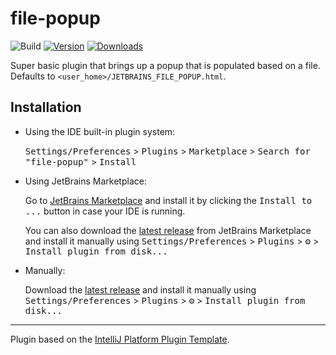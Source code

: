 # file-popup

![Build](https://github.com/peterHoburg/jetbrains-file-popup/workflows/Build/badge.svg)
[![Version](https://img.shields.io/jetbrains/plugin/v/26449.svg)](https://plugins.jetbrains.com/plugin/26449)
[![Downloads](https://img.shields.io/jetbrains/plugin/d/26449.svg)](https://plugins.jetbrains.com/plugin/26449)

<!-- Plugin description -->
Super basic plugin that brings up a popup that is populated based on a file. Defaults to
`<user_home>/JETBRAINS_FILE_POPUP.html`.
<!-- Plugin description end -->

## Installation

- Using the IDE built-in plugin system:

  <kbd>Settings/Preferences</kbd> > <kbd>Plugins</kbd> > <kbd>Marketplace</kbd> > <kbd>Search for "file-popup"</kbd> >
  <kbd>Install</kbd>

- Using JetBrains Marketplace:

  Go to [JetBrains Marketplace](https://plugins.jetbrains.com/plugin/MARKETPLACE_ID) and install it by clicking the <kbd>Install to ...</kbd> button in case your IDE is running.

  You can also download the [latest release](https://plugins.jetbrains.com/plugin/MARKETPLACE_ID/versions) from JetBrains Marketplace and install it manually using
  <kbd>Settings/Preferences</kbd> > <kbd>Plugins</kbd> > <kbd>⚙️</kbd> > <kbd>Install plugin from disk...</kbd>

- Manually:

  Download the [latest release](https://github.com/peterHoburg/jetbrains-file-popup/releases/latest) and install it manually using
  <kbd>Settings/Preferences</kbd> > <kbd>Plugins</kbd> > <kbd>⚙️</kbd> > <kbd>Install plugin from disk...</kbd>


---
Plugin based on the [IntelliJ Platform Plugin Template][template].

[template]: https://github.com/JetBrains/intellij-platform-plugin-template
[docs:plugin-description]: https://plugins.jetbrains.com/docs/intellij/plugin-user-experience.html#plugin-description-and-presentation
